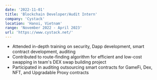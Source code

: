 ```yaml
---
date: '2022-11-01'
title: 'Blockchain Developer/Audit Intern'
company: 'Cystack'
location: 'Hanoi, Vietnam'
range: 'November 2022 - April 2023'
url: 'https://www.cystack.net/'
---
```

- Attended in-depth training on security, Dapp development, smart contract development, auditing
- Contributed to route-finding algorithm for efficient and low-cost swapping in team's DEX swap building project
- Participated in auditing outsourcing smart contracts for GameFi, Dex, NFT, and Upgradable Proxy contracts
